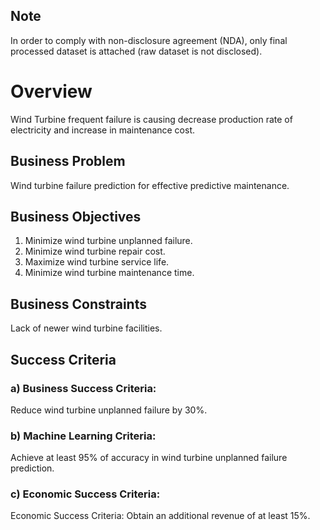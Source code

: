 ## Note
In order to comply with non-disclosure agreement (NDA), only final processed dataset is attached (raw dataset is not disclosed).

# Overview
Wind Turbine frequent failure is causing decrease production rate of electricity and increase in maintenance cost.

## Business Problem
Wind turbine failure prediction for effective predictive maintenance.

## Business Objectives
1) Minimize wind turbine unplanned failure.
2) Minimize wind turbine repair cost.
3) Maximize wind turbine service life.
4) Minimize wind turbine maintenance time.

## Business Constraints
Lack of newer wind turbine facilities.

## Success Criteria
### a) Business Success Criteria:
Reduce wind turbine unplanned failure by 30%.

### b) Machine Learning Criteria:
Achieve at least 95% of accuracy in wind turbine unplanned failure prediction.

### c) Economic Success Criteria:
Economic Success Criteria: Obtain an additional revenue of at least 15%.

